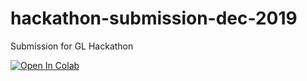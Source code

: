# hackathon-submission-dec-2019
Submission for GL Hackathon 

[![Open In Colab](https://colab.research.google.com/assets/colab-badge.svg)](https://colab.research.google.com/github/glaiml/hackathon-submission-dec-2019/blob/master/Hackathon.ipynb)

